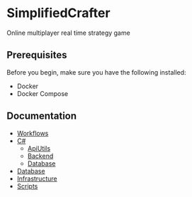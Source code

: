 # SimplifiedCrafter

Online multiplayer real time strategy game

## Prerequisites

Before you begin, make sure you have the following installed:

- Docker
- Docker Compose

## Documentation

* [Workflows](https://github.com/jtomaspm/SimplifiedCrafter/blob/main/documentation/workflows.md)
* [C#](https://github.com/jtomaspm/SimplifiedCrafter/blob/main/documentation/csharp)
    * [ApiUtils](https://github.com/jtomaspm/SimplifiedCrafter/blob/main/documentation/csharp/apiutils.md)
    * [Backend](https://github.com/jtomaspm/SimplifiedCrafter/blob/main/documentation/csharp/backend.md)
    * [Database](https://github.com/jtomaspm/SimplifiedCrafter/blob/main/documentation/csharp/database.md)
* [Database](https://github.com/jtomaspm/SimplifiedCrafter/blob/main/documentation/database.md)
* [Infrastructure](https://github.com/jtomaspm/SimplifiedCrafter/blob/main/documentation/infrastructure.md)
* [Scripts](https://github.com/jtomaspm/SimplifiedCrafter/blob/main/documentation/scripts.md)
